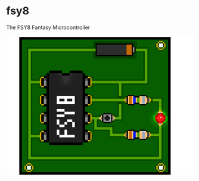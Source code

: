 # fsy8
The FSY8 Fantasy Microcontroller

![Alt Text](https://github.com/trevortomesh/fsy8/blob/master/img/fsy8Demo.gif)
